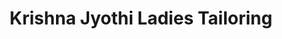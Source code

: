 ---
title: "Krishna Jyothi Ladies Tailoring"
url: /pathanamthitta/krishna-jyothi-ladies-tailoring/
shop: shop
---